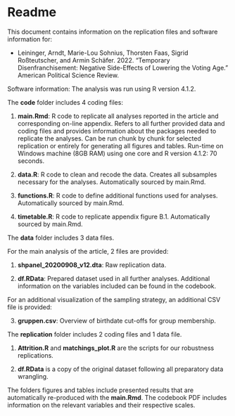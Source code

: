 # Readme
This document contains information on the replication files and software information for:

* Leininger, Arndt, Marie-Lou Sohnius, Thorsten Faas, Sigrid Roßteutscher, and Armin Schäfer. 2022. “Temporary Disenfranchisement: Negative Side-Effects of Lowering the Voting
Age.” American Political Science Review.

Software information: The analysis was run using R version 4.1.2.  

The **code** folder includes 4 coding files:

1. **main.Rmd**: R code to replicate all analyses reported in the article and corresponding on-line appendix. Refers to all further provided data and coding files and provides information about the packages needed to replicate the analyses. Can be run chunk by chunk for selected replication or entirely for generating all figures and tables. Run-time on Windows machine (8GB RAM) using one core and R version 4.1.2: 70 seconds.

2. **data.R**: R code to clean and recode the data. Creates all subsamples necessary for the analyses. Automatically sourced by main.Rmd.

3. **functions.R**: R code to define additional functions used for analyses. Automatically sourced by main.Rmd.

4. **timetable.R**: R code to replicate appendix figure B.1. Automatically sourced by main.Rmd.


The **data** folder includes 3 data files.  

For the main analysis of the article, 2 files are provided:

1. **shpanel_20200908_v12.dta**: Raw replication data. 

2. **df.RData**: Prepared dataset used in all further analyses. Additional information on the variables included can be found in the codebook.

For an additional visualization of the sampling strategy, an additional CSV file is provided: 

3. **gruppen.csv**: Overview of birthdate cut-offs for group membership.


The **replication** folder includes 2 coding files and 1 data file.

1. **Attrition.R** and **matchings_plot.R** are the scripts for our robustness replications.

2. **df.RData** is a copy of the original dataset following all preparatory data wrangling.

The folders figures and tables include presented results that are automatically re-produced with the **main.Rmd**. The codebook PDF includes information on the relevant variables and their respective scales.

